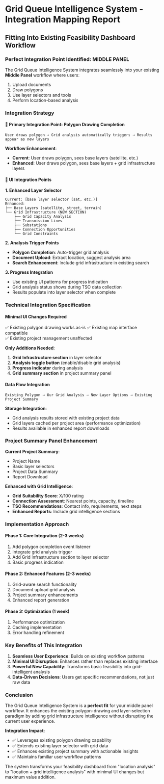 
# Grid Queue Intelligence System - Integration Mapping Report
## Fitting Into Existing Feasibility Dashboard Workflow

### Perfect Integration Point Identified: MIDDLE PANEL

The Grid Queue Intelligence System integrates seamlessly into your existing **Middle Panel** workflow where users:
1. Upload documents
2. Draw polygons  
3. Use layer selectors and tools
4. Perform location-based analysis

### Integration Strategy

#### 🎯 **Primary Integration Point: Polygon Drawing Completion**
```
User draws polygon → Grid analysis automatically triggers → Results appear as new layers
```

**Workflow Enhancement**:
- **Current**: User draws polygon, sees base layers (satellite, etc.)
- **Enhanced**: User draws polygon, sees base layers + grid infrastructure layers

#### 🔧 **UI Integration Points**

**1. Enhanced Layer Selector**
```
Current: [base layer selector (sat, etc.)]
Enhanced: 
├── Base Layers (satellite, street, terrain)
└── Grid Infrastructure (NEW SECTION)
    ├── Grid Capacity Analysis
    ├── Transmission Lines  
    ├── Substations
    ├── Connection Opportunities
    └── Grid Constraints
```

**2. Analysis Trigger Points**
- **Polygon Completion**: Auto-trigger grid analysis
- **Document Upload**: Extract location, suggest analysis area
- **Search Enhancement**: Include grid infrastructure in existing search

**3. Progress Integration**
- Use existing UI patterns for progress indication
- Grid analysis status shows during TSO data collection
- Results populate into layer selector when complete

### Technical Integration Specification

#### **Minimal UI Changes Required**
✅ Existing polygon drawing works as-is
✅ Existing map interface compatible  
✅ Existing project management unaffected

**Only Additions Needed**:
1. **Grid Infrastructure section** in layer selector
2. **Analysis toggle button** (enable/disable grid analysis)
3. **Progress indicator** during analysis
4. **Grid summary section** in project summary panel

#### **Data Flow Integration**
```
Existing Polygon → Our Grid Analysis → New Layer Options → Existing Project Summary
```

**Storage Integration**:
- Grid analysis results stored with existing project data
- Grid layers cached per project area (performance optimization)
- Results available in enhanced report downloads

### Project Summary Panel Enhancement

**Current Project Summary**:
- Project Name
- Basic layer selectors
- Project Data Summary  
- Report Download

**Enhanced with Grid Intelligence**:
- **Grid Suitability Score**: X/100 rating
- **Connection Assessment**: Nearest points, capacity, timeline
- **TSO Recommendations**: Contact info, requirements, next steps
- **Enhanced Reports**: Include grid intelligence sections

### Implementation Approach

#### **Phase 1: Core Integration (2-3 weeks)**
1. Add polygon completion event listener
2. Integrate grid analysis trigger
3. Add Grid Infrastructure section to layer selector
4. Basic progress indication

#### **Phase 2: Enhanced Features (2-3 weeks)**  
1. Grid-aware search functionality
2. Document upload grid analysis
3. Project summary enhancements
4. Enhanced report generation

#### **Phase 3: Optimization (1 week)**
1. Performance optimization
2. Caching implementation
3. Error handling refinement

### Key Benefits of This Integration

1. **Seamless User Experience**: Builds on existing workflow patterns
2. **Minimal UI Disruption**: Enhances rather than replaces existing interface
3. **Powerful New Capability**: Transforms basic feasibility into grid-intelligent analysis
4. **Data-Driven Decisions**: Users get specific recommendations, not just raw data

### Conclusion

The Grid Queue Intelligence System is a **perfect fit** for your middle panel workflow. It enhances the existing polygon-drawing and layer-selection paradigm by adding grid infrastructure intelligence without disrupting the current user experience.

**Integration Impact**:
- ✅ Leverages existing polygon drawing capability
- ✅ Extends existing layer selector with grid data
- ✅ Enhances existing project summary with actionable insights
- ✅ Maintains familiar user workflow patterns

The system transforms your feasibility dashboard from "location analysis" to "location + grid intelligence analysis" with minimal UI changes but maximum value addition.
